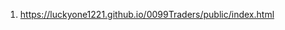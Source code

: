 <!-- https://github.com/luckyone1221/0099Traders -->

1. <https://luckyone1221.github.io/0099Traders/public/index.html>